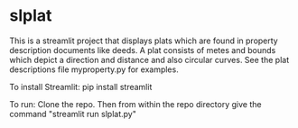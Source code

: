 # slplat

This is a streamlit project that displays plats which are found in property description documents like deeds.   A plat consists of metes and bounds which depict a direction and distance and also circular curves.   See the plat descriptions file myproperty.py for examples.

To install Streamlit: pip install streamlit

To run: Clone the repo. Then from within the repo directory give the command "streamlit run slplat.py"
